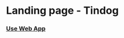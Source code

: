 # Landing page - Tindog
### <a href="https://krynaanna.github.io/Landing-page-Tindog/">Use Web App</a>

